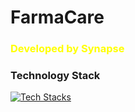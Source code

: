 # FarmaCare
### <p style="color:yellow;">Developed by Synapse</p>

### Technology Stack
[![Tech Stacks](https://skillicons.dev/icons?i=gcp,firebase,git,flutter,dart,go,figma,vscode,postgres,postman,discord)](https://skillicons.dev)
